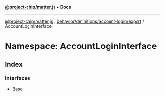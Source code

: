 [**@project-chip/matter.js**](../../../../../../README.md) • **Docs**

***

[@project-chip/matter.js](../../../../../../modules.md) / [behavior/definitions/account-login/export](../../README.md) / AccountLoginInterface

# Namespace: AccountLoginInterface

## Index

### Interfaces

- [Base](interfaces/Base.md)
